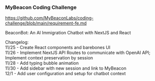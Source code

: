 ### MyBeacon Coding Challenge

https://github.com/MyBeaconLabs/coding-challenge/blob/main/requirement-fe.md

BeaconBot: An AI Immigration Chatbot with NextJS and React

Changelog: \
11/25 - Create React components and barebones UI \
11/26 - Implement NextJS API Routes to communicate with OpenAI API; Implement context preservation by session \
11/28 - Add typing bubble animation \
11/30 - Add sidebar with new session and link to MyBeacon \
12/1 - Add user configuration and setup for chatbot context
